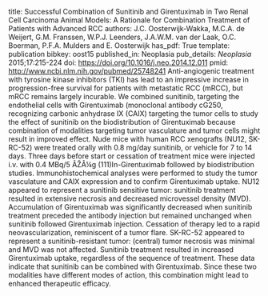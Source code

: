 title: Successful Combination of Sunitinib and Girentuximab in Two Renal Cell Carcinoma Animal Models: A Rationale for Combination Treatment of Patients with Advanced RCC
authors: J.C. Oosterwijk-Wakka, M.C.A. de Weijert, G.M. Franssen, W.P.J. Leenders, J.A.W.M. van der Laak, O.C. Boerman, P.F.A. Mulders and E. Oosterwijk
has_pdf: True
template: publication
bibkey: oost15
published_in: Neoplasia
pub_details: <i>Neoplasia</i> 2015;17:215-224
doi: https://doi.org/10.1016/j.neo.2014.12.011
pmid: http://www.ncbi.nlm.nih.gov/pubmed/25748241
Anti-angiogenic treatment with tyrosine kinase inhibitors (TKI) has lead to an impressive increase in progression-free survival for patients with metastatic RCC (mRCC), but mRCC remains largely incurable. We combined sunitinib, targeting the endothelial cells with Girentuximab (monoclonal antibody cG250, recognizing carbonic anhydrase IX (CAIX) targeting the tumor cells to study the effect of sunitinib on the biodistribution of Girentuximab because combination of modalities targeting tumor vasculature and tumor cells might result in improved effect. Nude mice with human RCC xenografts (NU12, SK-RC-52) were treated orally with 0.8 mg/day sunitinib, or vehicle for 7 to 14 days. Three days before start or cessation of treatment mice were injected i.v. with 0.4 MBq/5 ÃŽÂ¼g (111)In-Girentuximab followed by biodistribution studies. Immunohistochemical analyses were performed to study the tumor vasculature and CAIX expression and to confirm Girentuximab uptake. NU12 appeared to represent a sunitinib sensitive tumor: sunitinib treatment resulted in extensive necrosis and decreased microvessel density (MVD). Accumulation of Girentuximab was significantly decreased when sunitinib treatment preceded the antibody injection but remained unchanged when sunitinib followed Girentuximab injection. Cessation of therapy led to a rapid neovascularization, reminiscent of a tumor flare. SK-RC-52 appeared to represent a sunitinib-resistant tumor: (central) tumor necrosis was minimal and MVD was not affected. Sunitinib treatment resulted in increased Girentuximab uptake, regardless of the sequence of treatment. These data indicate that sunitinib can be combined with Girentuximab. Since these two modalities have different modes of action, this combination might lead to enhanced therapeutic efficacy.

